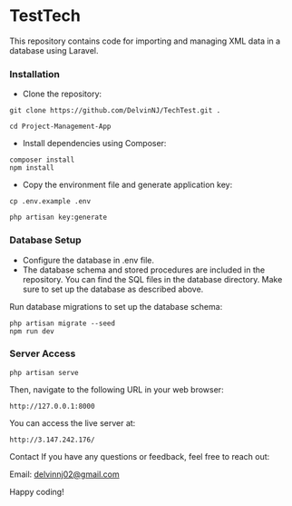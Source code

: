 
# TestTech

This repository contains code for importing and managing XML data in a database using Laravel.


### Installation
- Clone the repository:
```http
git clone https://github.com/DelvinNJ/TechTest.git .
```
```http
cd Project-Management-App
```

- Install dependencies using Composer:
```http
composer install
npm install
```

- Copy the environment file and generate application key:
```http
cp .env.example .env
```
```http
php artisan key:generate
```
### Database Setup

- Configure the database in .env file.
- The database schema and stored procedures are included in the repository. You can find the SQL files in the database directory. Make sure to set up the database as described above.


Run database migrations to set up the database schema:
```http
php artisan migrate --seed
npm run dev
```

### Server Access

```http
php artisan serve
```
Then, navigate to the following URL in your web browser:
```http
http://127.0.0.1:8000
```
You can access the live server at:
```http
http://3.147.242.176/
```


Contact
If you have any questions or feedback, feel free to reach out:

Email: delvinnj02@gmail.com

Happy coding!
